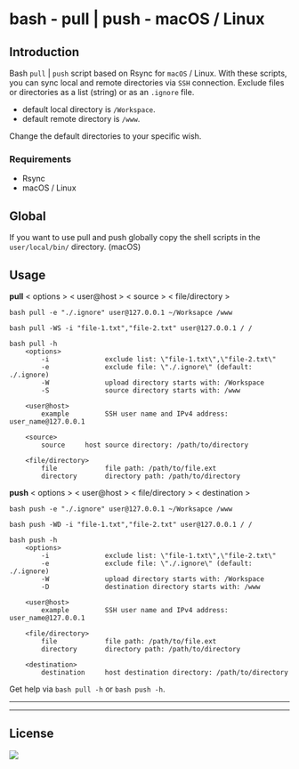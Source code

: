 # **bash - pull | push - macOS / Linux**

## Introduction

Bash `pull` | `push` script based on Rsync for `macOS` / Linux. With these scripts, you can sync local and remote directories via `SSH` connection. Exclude files or directories as a list (string) or as an `.ignore` file.

* default local directory is `/Workspace`.
* default remote directory is `/www`.

Change the default directories to your specific wish.

### Requirements

* Rsync
* macOS / Linux

## Global
If you want to use pull and push globally copy the shell scripts in the `user/local/bin/` directory. (macOS)

## Usage

**pull** < options > < user@host > < source > < file/directory >
```text
bash pull -e "./.ignore" user@127.0.0.1 ~/Worksapce /www
```
```text    
bash pull -WS -i "file-1.txt","file-2.txt" user@127.0.0.1 / /
```
```text
bash pull -h
    <options>
        -i              exclude list: \"file-1.txt\",\"file-2.txt\"
        -e              exclude file: \"./.ignore\" (default: ./.ignore)
        -W              upload directory starts with: /Workspace
        -S              source directory starts with: /www

    <user@host>
        example         SSH user name and IPv4 address: user_name@127.0.0.1

    <source>
        source     host source directory: /path/to/directory

    <file/directory>
        file            file path: /path/to/file.ext
        directory       directory path: /path/to/directory
```
**push** < options > < user@host > < file/directory > < destination >
```text
bash push -e "./.ignore" user@127.0.0.1 ~/Worksapce /www
```
```text
bash push -WD -i "file-1.txt","file-2.txt" user@127.0.0.1 / /
```
```text
bash push -h
    <options>
        -i              exclude list: \"file-1.txt\",\"file-2.txt\"
        -e              exclude file: \"./.ignore\" (default: ./.ignore)
        -W              upload directory starts with: /Workspace
        -D              destination directory starts with: /www

    <user@host>
        example         SSH user name and IPv4 address: user_name@127.0.0.1

    <file/directory>
        file            file path: /path/to/file.ext
        directory       directory path: /path/to/directory

    <destination>
        destination     host destination directory: /path/to/directory
```

Get help via `bash pull -h` or `bash push -h`.

---
---

## License

[![](https://upload.wikimedia.org/wikipedia/commons/d/d0/CC-BY-SA_icon.svg)](https://creativecommons.org/licenses/by-sa/2.0/)

